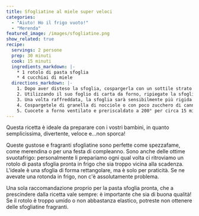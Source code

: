 ```yaml
---
title: Sfogliatine al miele super veloci
categories:
  - "Aiuto! Ho il frigo vuoto!"
  - "Merenda"
featured_image: /images/sfogliatine.png
show_related: true
recipe:
  servings: 2 persone
  prep: 30 minuti
  cook: 15 minuti
  ingredients_markdown: |-
    * 1 rotolo di pasta sfoglia
    * 4 cucchiai di miele
  directions_markdown: |-
    1. Dopo aver disteso la sfoglia, cospargerla con un sottile strato di miele, avendo cura di arrivare ad ogni angolo.
    2. Utilizzando il suo foglio di carta da forno, ripiegate la sfoglia sui due lati, per ottenere una specie di mascherina, quindi riponete l'involto in frigo per circa 15 minuti.
    3. Una volta raffreddata, la sfoglia sarà sensibilmente più rigida: tagliate delle strisce e ponetele su una teglia rivestita di carta da forno
    4. Cospargetele di granella di nocciole o con poco zucchero di canna. Nel caso utilizziate lo zucchero ponete particolare attenzione al fatto che, alla temperatura alla quale cuoceremo le sfogliatine, lo zucchero caramella molto velocemente e rischia di bruciare.
    5. Cuocete a forno ventilato e preriscaldato a 200° per circa 15 minuti.
---
```

Questa ricetta è ideale da preparare con i vostri bambini, in quanto semplicissima, divertente, veloce e...non sporca!

Queste gustose e fragranti sfogliatine sono perfette come spezzafame, come merendina o per una festa di compleanno. Sono anche delle ottime svuotafrigo: personalmente li prepariamo ogni qual volta ci ritroviamo un rotolo di pasta sfoglia pronta in frigo che sia troppo vicina alla scadenza. L'ideale è una sfoglia di forma rettangolare, ma è solo per praticità. Se ne avevate una rotonda in frigo, non c'è assolutamente problema.

Una sola raccomandazione proprio per la pasta sfoglia pronta, che a prescindere dalla ricetta vale sempre: è importante che sia di buona qualità! Se il rotolo è troppo umido o non abbastanza elastico, potreste non ottenere delle sfogliatine fragranti.

